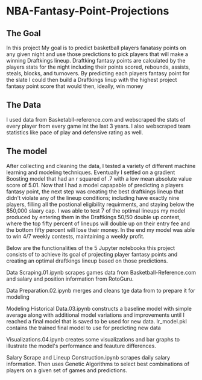 # NBA-Fantasy-Point-Projections

## The Goal
In this project My goal is to predict basketball players fanatasy points on any given night and use those predictions to pick players that will make a winning  Draftkings lineup. Draftking fantasy points are calculated by the players stats for the night including their points scored, rebounds, assists, steals, blocks, and turnovers. By predicting each players fantasy point for the slate I could then build a Draftkings linup with the highest project fantasy point score that would then, ideally, win money


## The Data
I used data from Basketabll-reference.com and webscraped the stats of every player from every game int the last 3 years. I also webscraped team statistics like pace of play and defensive rating as well.


## The model
After collecting and cleaning the data, I tested a variety of different machine learning and modeling techniques. Eventually I settled on a gradient Boosting model
that had an r squared of .7 with a low mean absolute value score of 5.01. Now that I had a model capapable of predicting a players fantasy point, the next step was creating the best draftkings lineup that didn't violate any of the lineup conditions; including have exactly nine players, filling all the postional eligibility requirments, and staying below the $50,000 slaary cap. I was able to test 7 of the optimal lineups my model produced by entering them in the Draftkings 50/50 double up contest, where the top fifty percent of lineups will double up on their entry fee and the bottom fifty percent will lose their money. In the end my model was able to win 4/7 weekly contests, maintaining a weekly profit.



Below are the functionalities of the 5 Jupyter notebooks this project consists of to achieve its goal of projecting player fantasy points and creating an optimal draftkings lineup based on those predictions.


Data Scraping.01.ipynb scrapes games data from Basketball-Reference.com and salary and position information from RotoGuru.

Data Preparation.02.ipynb merges and cleans tge data from to prepare it for modeling

Modeling Historical Data.03.ipynb constructs a baseline model with simple average along with additional model variations and improvements until I reached a final model that is saved to be used for new data.
  lr_model.pkl contains the trained final model to use for predicting new data

Visualizations.04.ipynb creates some visualizations and bar graphs to illustrate the model's performance and feauture differences.

Salary Scrape and Lineup Construction.ipynb scrapes daily salary information. Then uses Genetic Algorithms to select best combinations of players on a given set of games and predictions.
